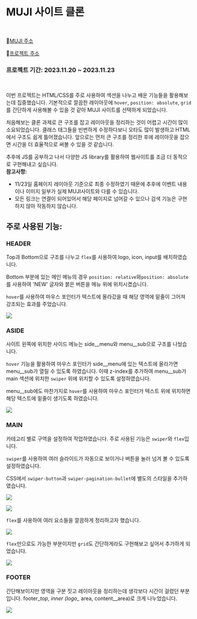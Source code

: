 # MUJI 사이트 클론
<br/>

📌[MUJI 주소](https://www.mujikorea.net/display/displayShop.lecs?storeNo=1&siteNo=13013&displayNo=MJ1C98&displayMallNo=MJ1)


📌[프로젝트 주소]()


### 프로젝트 기간: 2023.11.20 ~ 2023.11.23
<br/>

이번 프로젝트는 HTML/CSS를 주로 사용하여 섹션을 나누고 배운 기능들을 활용해보는데 집중했습니다. 
기본적으로 깔끔한 레이아웃에 `hover`, `position: absolute`, `grid` 를 간단하게 사용해볼 수 있을 것 같아 MUJI 사이트를 선택하게 되었습니다.


처음해보는 클론 과제로 큰 구조를 잡고 레이아웃을 정리하는 것이 어렵고 시간이 많이 소요되었습니다. 
클래스 태그들을 빈번하게 수정하다보니 오타도 많이 발생하고 HTML에서 구조도 쉽게 틀어졌습니다. 
앞으로는 먼저 큰 구조를 정리한 후에 레이아웃을 잡으면 시간을 더 효율적으로 써볼 수 있을 것 같습니다. 

추후에 JS를 공부하고 나서 다양한 JS library를 활용하여 웹사이트를 조금 더 동적으로 구현해내고 싶습니다. 
<br/>
**참고사항:** 
- 11/23일 홈페이지 레이아웃 기준으로 최종 수정하였기 때문에 추후에 이벤트 내용이나 이미지 일부가 실제 MUJI사이트와 다를 수 있습니다. 
- 모든 링크는 연결이 되어있어서 해당 페이지로 넘어갈 수 있으나 검색 기능은 구현하지 않아 작동하지 않습니다.  




## 주로 사용된 기능:

### HEADER 
Top과 Bottom으로 구조를 나누고 `flex`를 사용하여 logo, icon, input를 배치하였습니다.

Bottom 부분에 있는 메인 메뉴의 경우 `position: relative`와`position: absolute`를 사용하여 'NEW' 글자와 붉은 버튼을 메뉴 위에 위치시켰습니다. 

`hover`를 사용하여 마우스 포인터가 텍스트에 올라갔을 때 해당 영역에 밑줄이 그어져 강조되는 효과를 주었습니다. 

![](https://velog.velcdn.com/images/zojo24/post/fe9d6208-54b4-48c9-bb55-7b99cc39a5ba/image.png)




### ASIDE 
사이트 왼쪽에 위치한 사이드 메뉴는 side\__menu와 menu\__sub으로 구조를 나눴습니다. 

`hover` 기능을 활용하여 마우스 포인터가 side\__menu에 있는 텍스트에 올라가면 menu\__sub가 열릴 수 있도록 하였습니다. 
이때 z-index를 추가하여 menu\__sub가 main 섹션에 위치한 `swiper` 위에 위치할 수 있도록 설정하였습니다.

menu\__sub에도 마찬가지로 `hover`를 사용하여 마우스 포인터가 텍스트 위에 위치하면 해당 텍스트에 밑줄이 생기도록 하였습니다.

![](https://velog.velcdn.com/images/zojo24/post/dd0fb8e2-7b0e-4179-91b9-3683678f8237/image.png)



### MAIN
카테고리 별로 구역을 설정하여 작업하였습니다. 주로 사용된 기능은 `swiper`와 `flex`입니다.

`swiper`를 사용하여 여러 슬라이드가 자동으로 보이거나 버튼을 눌러 넘겨 볼 수 있도록 설정하였습니다. 

CSS에서 `swiper-button`과 `swiper-pagination-bullet`에 별도의 스타일을 추가하였습니다. 

![](https://velog.velcdn.com/images/zojo24/post/336b5715-4767-491f-99d3-23878c0780bf/image.png)

![](https://velog.velcdn.com/images/zojo24/post/0f3ab339-e634-48c7-8d9f-2d2951b58348/image.png)

`flex`를 사용하여 여러 요소들을 깔끔하게 정리하고자 했습니다.

![](https://velog.velcdn.com/images/zojo24/post/14915f38-ea61-4ecb-969d-13be7209d8fb/image.png)

`flex`만으로도 가능한 부분이지만  `grid`도 간단하게라도 구현해보고 싶어서 추가하게 되었습니다.


![](https://velog.velcdn.com/images/zojo24/post/d0d3b70a-5861-4b84-94ed-7e4712656c34/image.png)





### FOOTER
간단해보이지만 영역을 구분 짓고 레이아웃을 정리하는데 생각보다 시간이 걸렸던 부분입니다. 
footer\__top, inner (logo\__ area, content\__area)로 크게 나누었습니다. 

![](https://velog.velcdn.com/images/zojo24/post/a20af70c-b05d-43a1-a599-ec064b06feb9/image.png)




